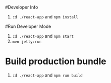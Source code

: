 #Developer Info

1. ``cd ./react-app`` and `npm install`

#Run Developer Mode

1. ``cd ./react-app`` and `npm start`
1. ``mvn jetty:run``

# Build production bundle

1. ``cd ./react-app`` and `npm run build`

